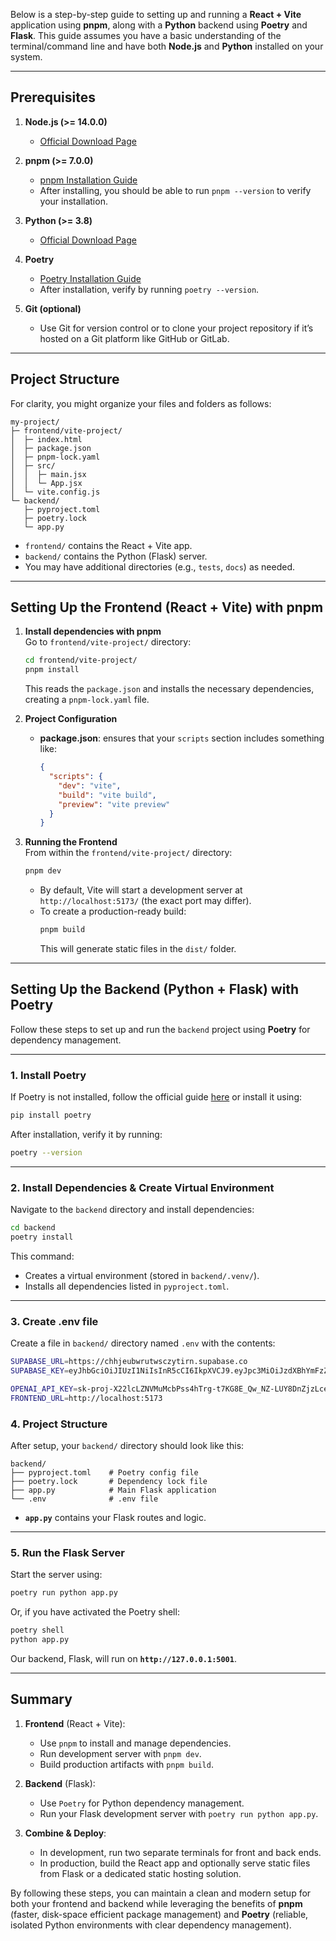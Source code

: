 Below is a step-by-step guide to setting up and running a **React + Vite** application using **pnpm**, along with a **Python** backend using **Poetry** and **Flask**. This guide assumes you have a basic understanding of the terminal/command line and have both **Node.js** and **Python** installed on your system. 

---

## Prerequisites

1. **Node.js (>= 14.0.0)**  
   - [Official Download Page](https://nodejs.org/)  

2. **pnpm (>= 7.0.0)**  
   - [pnpm Installation Guide](https://pnpm.io/installation)  
   - After installing, you should be able to run `pnpm --version` to verify your installation.  

3. **Python (>= 3.8)**  
   - [Official Download Page](https://www.python.org/downloads/)  

4. **Poetry**  
   - [Poetry Installation Guide](https://python-poetry.org/docs/#installation)  
   - After installation, verify by running `poetry --version`.  

5. **Git (optional)**  
   - Use Git for version control or to clone your project repository if it’s hosted on a Git platform like GitHub or GitLab.

---

## Project Structure

For clarity, you might organize your files and folders as follows:

```
my-project/
├─ frontend/vite-project/
│  ├─ index.html
│  ├─ package.json
│  ├─ pnpm-lock.yaml
│  ├─ src/
│  │  ├─ main.jsx
│  │  └─ App.jsx
│  └─ vite.config.js
└─ backend/
   ├─ pyproject.toml
   ├─ poetry.lock
   └─ app.py
```

- `frontend/` contains the React + Vite app.
- `backend/` contains the Python (Flask) server.
- You may have additional directories (e.g., `tests`, `docs`) as needed.

---

## Setting Up the Frontend (React + Vite) with pnpm

1. **Install dependencies with pnpm**  
   Go to `frontend/vite-project/` directory:
   ```bash
   cd frontend/vite-project/
   pnpm install
   ```
   This reads the `package.json` and installs the necessary dependencies, creating a `pnpm-lock.yaml` file.

2. **Project Configuration**  
   - **package.json**: ensures that your `scripts` section includes something like:
     ```json
     {
       "scripts": {
         "dev": "vite",
         "build": "vite build",
         "preview": "vite preview"
       }
     }
     ```

3. **Running the Frontend**  
   From within the `frontend/vite-project/` directory:
   ```bash
   pnpm dev
   ```
   - By default, Vite will start a development server at `http://localhost:5173/` (the exact port may differ).
   - To create a production-ready build:
     ```bash
     pnpm build
     ```
     This will generate static files in the `dist/` folder.

---
## **Setting Up the Backend (Python + Flask) with Poetry**  

Follow these steps to set up and run the `backend` project using **Poetry** for dependency management.

---

### **1. Install Poetry**  
If Poetry is not installed, follow the official guide [here](https://python-poetry.org/docs/#installation) or install it using:  
```bash
pip install poetry
```
After installation, verify it by running:  
```bash
poetry --version
```

---

### **2. Install Dependencies & Create Virtual Environment**  
Navigate to the `backend` directory and install dependencies:  
```bash
cd backend
poetry install
```
This command:
- Creates a virtual environment (stored in `backend/.venv/`).
- Installs all dependencies listed in `pyproject.toml`.

---


### **3. Create .env file**
Create a file in `backend/` directory named `.env` with the contents:
```bash
SUPABASE_URL=https://chhjeubwrutwsczytirn.supabase.co
SUPABASE_KEY=eyJhbGciOiJIUzI1NiIsInR5cCI6IkpXVCJ9.eyJpc3MiOiJzdXBhYmFzZSIsInJlZiI6ImNoaGpldWJ3cnV0d3Njenl0aXJuIiwicm9sZSI6ImFub24iLCJpYXQiOjE3NDAwMjUwOTgsImV4cCI6MjA1NTYwMTA5OH0.anu5Du32kdRJ5zHrvY8MDFkouD_2ip1rvjkDguaso1g

OPENAI_API_KEY=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
FRONTEND_URL=http://localhost:5173
```

### **4. Project Structure**  
After setup, your `backend/` directory should look like this:  
```
backend/
├── pyproject.toml    # Poetry config file
├── poetry.lock       # Dependency lock file
├── app.py            # Main Flask application
└── .env              # .env file
```
- **`app.py`** contains your Flask routes and logic.

---

### **5. Run the Flask Server**  
Start the server using:  
```bash
poetry run python app.py
```
Or, if you have activated the Poetry shell:  
```bash
poetry shell
python app.py
```
Our backend, Flask, will run on **`http://127.0.0.1:5001`**.

---

## Summary

1. **Frontend** (React + Vite):
   - Use `pnpm` to install and manage dependencies.
   - Run development server with `pnpm dev`.
   - Build production artifacts with `pnpm build`.

2. **Backend** (Flask):
   - Use `Poetry` for Python dependency management.
   - Run your Flask development server with `poetry run python app.py`.

3. **Combine & Deploy**:
   - In development, run two separate terminals for front and back ends.
   - In production, build the React app and optionally serve static files from Flask or a dedicated static hosting solution. 

By following these steps, you can maintain a clean and modern setup for both your frontend and backend while leveraging the benefits of **pnpm** (faster, disk-space efficient package management) and **Poetry** (reliable, isolated Python environments with clear dependency management).
